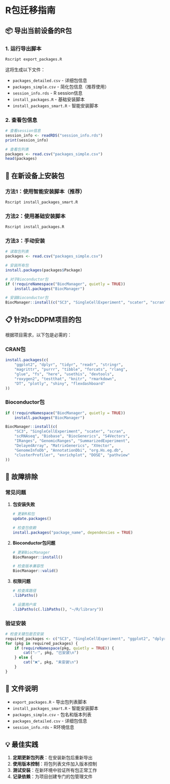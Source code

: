 # R包迁移指南

## 📦 导出当前设备的R包

### 1. 运行导出脚本
```bash
Rscript export_packages.R
```

这将生成以下文件：
- `packages_detailed.csv` - 详细包信息
- `packages_simple.csv` - 简化包信息（推荐使用）
- `session_info.rds` - R session信息
- `install_packages.R` - 基础安装脚本
- `install_packages_smart.R` - 智能安装脚本

### 2. 查看包信息
```r
# 查看session信息
session_info <- readRDS("session_info.rds")
print(session_info)

# 查看包列表
packages <- read.csv("packages_simple.csv")
head(packages)
```

## 🚀 在新设备上安装包

### 方法1：使用智能安装脚本（推荐）
```bash
Rscript install_packages_smart.R
```

### 方法2：使用基础安装脚本
```bash
Rscript install_packages.R
```

### 方法3：手动安装
```r
# 读取包列表
packages <- read.csv("packages_simple.csv")

# 安装所有包
install.packages(packages$Package)

# 对于Bioconductor包
if (!requireNamespace("BiocManager", quietly = TRUE))
    install.packages("BiocManager")

# 安装Bioconductor包
BiocManager::install(c("SC3", "SingleCellExperiment", "scater", "scran"))
```

## 📋 针对scDDPM项目的包

根据项目需求，以下包是必需的：

### CRAN包
```r
install.packages(c(
    "ggplot2", "dplyr", "tidyr", "readr", "stringr",
    "magrittr", "purrr", "tibble", "forcats", "rlang",
    "glue", "fs", "here", "usethis", "devtools",
    "roxygen2", "testthat", "knitr", "rmarkdown",
    "DT", "plotly", "shiny", "flexdashboard"
))
```

### Bioconductor包
```r
if (!requireNamespace("BiocManager", quietly = TRUE))
    install.packages("BiocManager")

BiocManager::install(c(
    "SC3", "SingleCellExperiment", "scater", "scran",
    "scRNAseq", "Biobase", "BiocGenerics", "S4Vectors",
    "IRanges", "GenomicRanges", "SummarizedExperiment",
    "DelayedArray", "MatrixGenerics", "XVector",
    "GenomeInfoDb", "AnnotationDbi", "org.Hs.eg.db",
    "clusterProfiler", "enrichplot", "DOSE", "pathview"
))
```

## 🔧 故障排除

### 常见问题

1. **包安装失败**
   ```r
   # 更新R和包
   update.packages()
   
   # 检查包依赖
   install.packages("package_name", dependencies = TRUE)
   ```

2. **Bioconductor包问题**
   ```r
   # 更新BiocManager
   BiocManager::install()
   
   # 检查版本兼容性
   BiocManager::valid()
   ```

3. **权限问题**
   ```r
   # 检查库路径
   .libPaths()
   
   # 设置用户库
   .libPaths(c(.libPaths(), "~/R/library"))
   ```

### 验证安装
```r
# 检查关键包是否安装
required_packages <- c("SC3", "SingleCellExperiment", "ggplot2", "dplyr")
for (pkg in required_packages) {
    if (requireNamespace(pkg, quietly = TRUE)) {
        cat("✅", pkg, "已安装\n")
    } else {
        cat("❌", pkg, "未安装\n")
    }
}
```

## 📁 文件说明

- `export_packages.R` - 导出包列表脚本
- `install_packages_smart.R` - 智能安装脚本
- `packages_simple.csv` - 包名和版本列表
- `packages_detailed.csv` - 详细包信息
- `session_info.rds` - R环境信息

## 💡 最佳实践

1. **定期更新包列表**：在安装新包后重新导出
2. **使用版本控制**：将包列表文件加入版本控制
3. **测试安装**：在新环境中验证所有包正常工作
4. **记录依赖**：为项目创建专门的包管理文件 